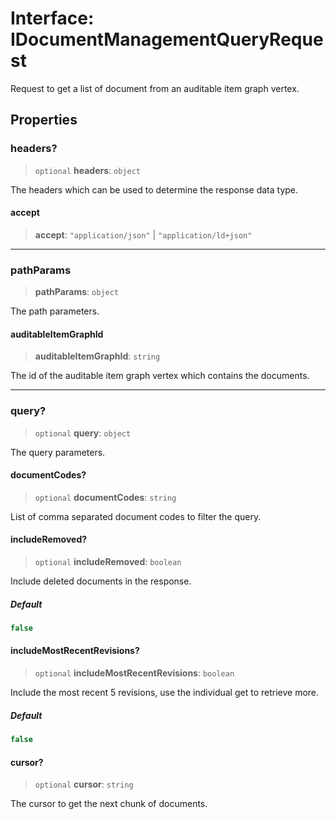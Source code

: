 # Interface: IDocumentManagementQueryRequest

Request to get a list of document from an auditable item graph vertex.

## Properties

### headers?

> `optional` **headers**: `object`

The headers which can be used to determine the response data type.

#### accept

> **accept**: `"application/json"` \| `"application/ld+json"`

***

### pathParams

> **pathParams**: `object`

The path parameters.

#### auditableItemGraphId

> **auditableItemGraphId**: `string`

The id of the auditable item graph vertex which contains the documents.

***

### query?

> `optional` **query**: `object`

The query parameters.

#### documentCodes?

> `optional` **documentCodes**: `string`

List of comma separated document codes to filter the query.

#### includeRemoved?

> `optional` **includeRemoved**: `boolean`

Include deleted documents in the response.

##### Default

```ts
false
```

#### includeMostRecentRevisions?

> `optional` **includeMostRecentRevisions**: `boolean`

Include the most recent 5 revisions, use the individual get to retrieve more.

##### Default

```ts
false
```

#### cursor?

> `optional` **cursor**: `string`

The cursor to get the next chunk of documents.
